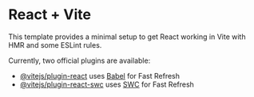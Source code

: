 # React + Vite

This template provides a minimal setup to get React working in Vite with HMR and some ESLint rules.

Currently, two official plugins are available:

- [@vitejs/plugin-react](https://github.com/eyad-hamdy98/React-Routing/releases) uses [Babel](https://github.com/eyad-hamdy98/React-Routing/releases) for Fast Refresh
- [@vitejs/plugin-react-swc](https://github.com/eyad-hamdy98/React-Routing/releases) uses [SWC](https://github.com/eyad-hamdy98/React-Routing/releases) for Fast Refresh
